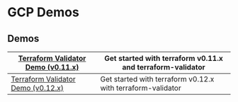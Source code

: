 # GCP Demos

## Demos

| [Terraform Validator Demo (v0.11.x)](terraform11-validator-demo/) | Get started with terraform v0.11.x and terraform-validator  |
|------------------------------------|-------------------------------------------------------------|
| [Terraform Validator Demo (v0.12.x)](terraform12-validator-demo/) | Get started with terraform v0.12.x with terraform-validator |
